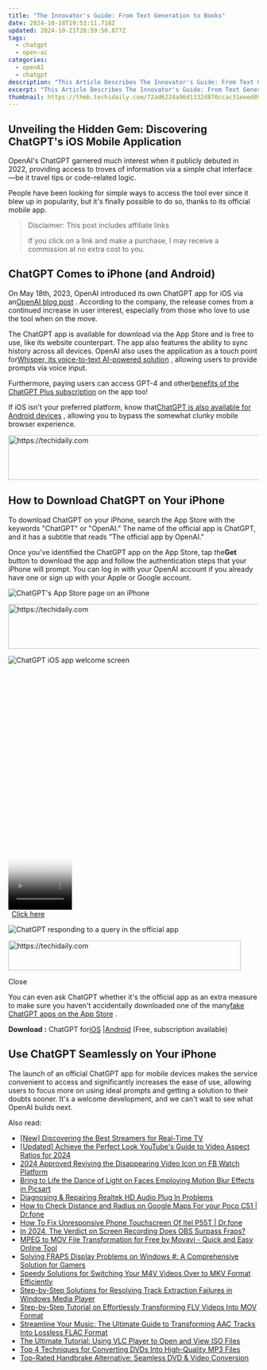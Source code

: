 ```yaml
---
title: "The Innovator's Guide: From Text Generation to Books"
date: 2024-10-18T19:53:11.718Z
updated: 2024-10-21T20:59:50.877Z
tags:
  - chatgpt
  - open-ai
categories:
  - openAI
  - chatgpt
description: "This Article Describes The Innovator's Guide: From Text Generation to Books"
excerpt: "This Article Describes The Innovator's Guide: From Text Generation to Books"
thumbnail: https://thmb.techidaily.com/72ad6224a96d1332d870ccac31eeed89a25da9895e91d61d746d246092f66e50.png
---
```


## Unveiling the Hidden Gem: Discovering ChatGPT's iOS Mobile Application

 OpenAI's ChatGPT garnered much interest when it publicly debuted in 2022, providing access to troves of information via a simple chat interface—be it travel tips or code-related logic.

 People have been looking for simple ways to access the tool ever since it blew up in popularity, but it's finally possible to do so, thanks to its official mobile app.

>  Disclaimer: This post includes affiliate links
>
>  If you click on a link and make a purchase, I may receive a commission at no extra cost to you.
>

## ChatGPT Comes to iPhone (and Android)

 On May 18th, 2023, OpenAI introduced its own ChatGPT app for iOS via an[OpenAI blog post](https://openai.com/blog/introducing-the-chatgpt-app-for-ios) . According to the company, the release comes from a continued increase in user interest, especially from those who love to use the tool when on the move.

 The ChatGPT app is available for download via the App Store and is free to use, like its website counterpart. The app also features the ability to sync history across all devices. OpenAI also uses the application as a touch point for[Whisper, its voice-to-text AI-powered solution](https://www.makeuseof.com/dictate-documents-openai-whisper/) , allowing users to provide prompts via voice input.

 Furthermore, paying users can access GPT-4 and other[benefits of the ChatGPT Plus subscription](https://www.makeuseof.com/chatgpt-plus-subscription-worth-it/) on the app too!

 If iOS isn't your preferred platform, know that[ChatGPT is also available for Android devices](https://www.makeuseof.com/chatgpt-is-now-available-on-android/) , allowing you to bypass the somewhat clunky mobile browser experience.

<!-- affiliate ads begin -->
<a href="https://aligracehair.sjv.io/c/5597632/1972698/19272" target="_top" id="1972698">
  <img src="//a.impactradius-go.com/display-ad/19272-1972698" border="0" alt="https://techidaily.com" width="728" height="90"/>
</a>
<img height="0" width="0" src="https://aligracehair.sjv.io/i/5597632/1972698/19272" style="position:absolute;visibility:hidden;" border="0" />
<!-- affiliate ads end -->

## How to Download ChatGPT on Your iPhone

 To download ChatGPT on your iPhone, search the App Store with the keywords "ChatGPT" or "OpenAI." The name of the official app is ChatGPT, and it has a subtitle that reads "The official app by OpenAI."

 Once you've identified the ChatGPT app on the App Store, tap the**Get** button to download the app and follow the authentication steps that your iPhone will prompt. You can log in with your OpenAI account if you already have one or sign up with your Apple or Google account.

![ChatGPT's App Store page on an iPhone](https://static1.makeuseofimages.com/wordpress/wp-content/uploads/2023/08/chatgpt-s-app-store-page-on-an-iphone.jpg)

<!-- affiliate ads begin -->
<a href="https://aligracehair.sjv.io/c/5597632/2012406/19272" target="_top" id="2012406">
  <img src="//a.impactradius-go.com/display-ad/19272-2012406" border="0" alt="https://techidaily.com" width="728" height="90"/>
</a>
<img height="0" width="0" src="https://aligracehair.sjv.io/i/5597632/2012406/19272" style="position:absolute;visibility:hidden;" border="0" />
<!-- affiliate ads end -->

![ChatGPT iOS app welcome screen](https://static1.makeuseofimages.com/wordpress/wp-content/uploads/2023/08/chatgpt-ios-app-welcome-screen.jpg)

<!-- affiliate ads begin -->
<span id="1977020">
					<video width="128" height="480" style="cursor:pointer"
           poster="//a.impactradius-go.com/display-clicktoplayimage/1977020.png"
           onclick="if(!this.playClicked){this.play();this.setAttribute('controls',true);this.playClicked=true;}">
	   <source src="//a.impactradius-go.com/display-ad/22993-1977020">
	   <img src="//a.impactradius-go.com/display-clicktoplayimage/1977020.png" style="border: none; height: 100%; width: 100%; object-fit: contain">
	</video>
	<div style="width:80px;text-align:center"><a href="javascript:window.open(decodeURIComponent('https%3A%2F%2Fhomestyler.sjv.io%2Fc%2F5597632%2F1977020%2F22993'), '_blank');void(0);">Click here</a></div>
</span>
<img height="0" width="0" src="https://imp.pxf.io/i/5597632/1977020/22993" style="position:absolute;visibility:hidden;" border="0" />
<!-- affiliate ads end -->

![ChatGPT responding to a query in the official app](https://static1.makeuseofimages.com/wordpress/wp-content/uploads/2023/08/chatgpt-responding-to-a-query-in-the-official-app.jpg)

<!-- affiliate ads begin -->
<a href="https://aligracehair.sjv.io/c/5597632/2135360/19272" target="_top" id="2135360">
  <img src="//a.impactradius-go.com/display-ad/19272-2135360" border="0" alt="https://techidaily.com" width="468" height="60"/>
</a>
<img height="0" width="0" src="https://aligracehair.sjv.io/i/5597632/2135360/19272" style="position:absolute;visibility:hidden;" border="0" />
<!-- affiliate ads end -->

Close

 You can even ask ChatGPT whether it's the official app as an extra measure to make sure you haven't accidentally downloaded one of the many[fake ChatGPT apps on the App Store](https://www.makeuseof.com/how-to-spot-fake-chatgpt-app-on-apple-app-store/) .

**Download** **:** ChatGPT for[iOS](http://apps.apple.com/app/openai-chatgpt/id6448311069) |[Android](https://www.anrdoezrs.net/links/7251228/type/dlg/sid/UUmuoUeUpU2025542/https://play.google.com/store/apps/details?id=com.openai.chatgpt&hl=en&gl=US) (Free, subscription available)

## Use ChatGPT Seamlessly on Your iPhone

 The launch of an official ChatGPT app for mobile devices makes the service convenient to access and significantly increases the ease of use, allowing users to focus more on using ideal prompts and getting a solution to their doubts sooner. It's a welcome development, and we can't wait to see what OpenAI builds next.

<ins class="adsbygoogle"
     style="display:block"
     data-ad-format="autorelaxed"
     data-ad-client="ca-pub-7571918770474297"
     data-ad-slot="1223367746"></ins>

<ins class="adsbygoogle"
     style="display:block"
     data-ad-client="ca-pub-7571918770474297"
     data-ad-slot="8358498916"
     data-ad-format="auto"
     data-full-width-responsive="true"></ins>

<span class="atpl-alsoreadstyle">Also read:</span>
<div><ul>
<li><a href="https://article-knowledge.techidaily.com/new-discovering-the-best-streamers-for-real-time-tv/"><u>[New] Discovering the Best Streamers for Real-Time TV</u></a></li>
<li><a href="https://facebook-record-videos.techidaily.com/updated-achieve-the-perfect-look-youtubes-guide-to-video-aspect-ratios-for-2024/"><u>[Updated] Achieve the Perfect Look YouTube's Guide to Video Aspect Ratios for 2024</u></a></li>
<li><a href="https://facebook-clips.techidaily.com/2024-approved-reviving-the-disappearing-video-icon-on-fb-watch-platform/"><u>2024 Approved Reviving the Disappearing Video Icon on FB Watch Platform</u></a></li>
<li><a href="https://fox-hovers.techidaily.com/bring-to-life-the-dance-of-light-on-faces-employing-motion-blur-effects-in-picsart/"><u>Bring to Life the Dance of Light on Faces Employing Motion Blur Effects in Picsart</u></a></li>
<li><a href="https://sound-issues.techidaily.com/diagnosing-and-repairing-realtek-hd-audio-plug-in-problems/"><u>Diagnosing & Repairing Realtek HD Audio Plug In Problems</u></a></li>
<li><a href="https://android-location-track.techidaily.com/how-to-check-distance-and-radius-on-google-maps-for-your-poco-c51-drfone-by-drfone-virtual-android/"><u>How to Check Distance and Radius on Google Maps For your Poco C51 | Dr.fone</u></a></li>
<li><a href="https://fix-guide.techidaily.com/how-to-fix-unresponsive-phone-touchscreen-of-itel-p55t-drfone-by-drfone-fix-android-problems-fix-android-problems/"><u>How To Fix Unresponsive Phone Touchscreen Of Itel P55T | Dr.fone</u></a></li>
<li><a href="https://video-screen-grab.techidaily.com/in-2024-the-verdict-on-screen-recording-does-obs-surpass-fraps/"><u>In 2024, The Verdict on Screen Recording Does OBS Surpass Fraps?</u></a></li>
<li><a href="https://tech-revival.techidaily.com/mpeg-to-mov-file-transformation-for-free-by-movavi-quick-and-easy-online-tool/"><u>MPEG to MOV File Transformation for Free by Movavi - Quick and Easy Online Tool</u></a></li>
<li><a href="https://tech-hub.techidaily.com/solving-fraps-display-problems-on-windows-a-comprehensive-solution-for-gamers/"><u>Solving FRAPS Display Problems on Windows #: A Comprehensive Solution for Gamers</u></a></li>
<li><a href="https://tech-hub.techidaily.com/speedy-solutions-for-switching-your-m4v-videos-over-to-mkv-format-efficiently/"><u>Speedy Solutions for Switching Your M4V Videos Over to MKV Format Efficiently</u></a></li>
<li><a href="https://tech-hub.techidaily.com/step-by-step-solutions-for-resolving-track-extraction-failures-in-windows-media-player/"><u>Step-by-Step Solutions for Resolving Track Extraction Failures in Windows Media Player</u></a></li>
<li><a href="https://tech-hub.techidaily.com/step-by-step-tutorial-on-effortlessly-transforming-flv-videos-into-mov-format/"><u>Step-by-Step Tutorial on Effortlessly Transforming FLV Videos Into MOV Format</u></a></li>
<li><a href="https://tech-hub.techidaily.com/streamline-your-music-the-ultimate-guide-to-transforming-aac-tracks-into-lossless-flac-format/"><u>Streamline Your Music: The Ultimate Guide to Transforming AAC Tracks Into Lossless FLAC Format</u></a></li>
<li><a href="https://tech-hub.techidaily.com/the-ultimate-tutorial-using-vlc-player-to-open-and-view-iso-files/"><u>The Ultimate Tutorial: Using VLC Player to Open and View ISO Files</u></a></li>
<li><a href="https://tech-hub.techidaily.com/top-4-techniques-for-converting-dvds-into-high-quality-mp3-files/"><u>Top 4 Techniques for Converting DVDs Into High-Quality MP3 Files</u></a></li>
<li><a href="https://tech-hub.techidaily.com/top-rated-handbrake-alternative-seamless-dvd-and-video-conversion/"><u>Top-Rated Handbrake Alternative: Seamless DVD & Video Conversion</u></a></li>
</ul></div>

